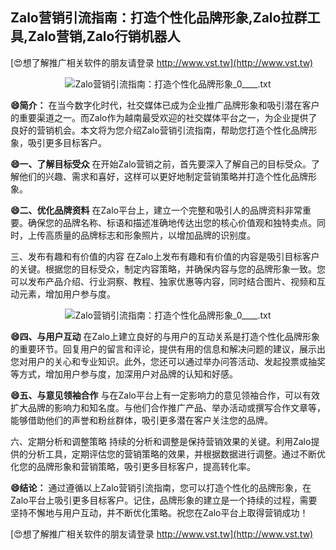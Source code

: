 ## **Zalo营销引流指南：打造个性化品牌形象,Zalo拉群工具,Zalo营销,Zalo行销机器人**

[😍想了解推广相关软件的朋友请登录 http://www.vst.tw](http://www.vst.tw)

 <center><img src="https://vst.tw/MP4/tuiguang/png/8.png" alt="Zalo营销引流指南：打造个性化品牌形象_0____.txt"></center>

**😄简介：**
在当今数字化时代，社交媒体已成为企业推广品牌形象和吸引潜在客户的重要渠道之一。而Zalo作为越南最受欢迎的社交媒体平台之一，为企业提供了良好的营销机会。本文将为您介绍Zalo营销引流指南，帮助您打造个性化品牌形象，吸引更多目标客户。

**😄一、了解目标受众**
在开始Zalo营销之前，首先要深入了解自己的目标受众。了解他们的兴趣、需求和喜好，这样可以更好地制定营销策略并打造个性化品牌形象。

**😄二、优化品牌资料**
在Zalo平台上，建立一个完整和吸引人的品牌资料非常重要。确保您的品牌名称、标语和描述准确地传达出您的核心价值观和独特卖点。同时，上传高质量的品牌标志和形象照片，以增加品牌的识别度。

三、发布有趣和有价值的内容
在Zalo上发布有趣和有价值的内容是吸引目标客户的关键。根据您的目标受众，制定内容策略，并确保内容与您的品牌形象一致。您可以发布产品介绍、行业洞察、教程、独家优惠等内容，同时结合图片、视频和互动元素，增加用户参与度。

 <center><img src="https://vst.tw/MP4/tuiguang/png/7.png" alt="Zalo营销引流指南：打造个性化品牌形象_0____.txt"></center>

**😄四、与用户互动**
在Zalo上建立良好的与用户的互动关系是打造个性化品牌形象的重要环节。回复用户的留言和评论，提供有用的信息和解决问题的建议，展示出您对用户的关心和专业知识。此外，您还可以通过举办问答活动、发起投票或抽奖等方式，增加用户参与度，加深用户对品牌的认知和好感。

**😄五、与意见领袖合作**
与在Zalo平台上有一定影响力的意见领袖合作，可以有效扩大品牌的影响力和知名度。与他们合作推广产品、举办活动或撰写合作文章等，能够借助他们的声誉和粉丝群体，吸引更多潜在客户关注您的品牌。

六、定期分析和调整策略
持续的分析和调整是保持营销效果的关键。利用Zalo提供的分析工具，定期评估您的营销策略的效果，并根据数据进行调整。通过不断优化您的品牌形象和营销策略，吸引更多目标客户，提高转化率。

**😄结论：**
通过遵循以上Zalo营销引流指南，您可以打造个性化的品牌形象，在Zalo平台上吸引更多目标客户。记住，品牌形象的建立是一个持续的过程，需要坚持不懈地与用户互动，并不断优化策略。祝您在Zalo平台上取得营销成功！

[😍想了解推广相关软件的朋友请登录 http://www.vst.tw](http://www.vst.tw)



